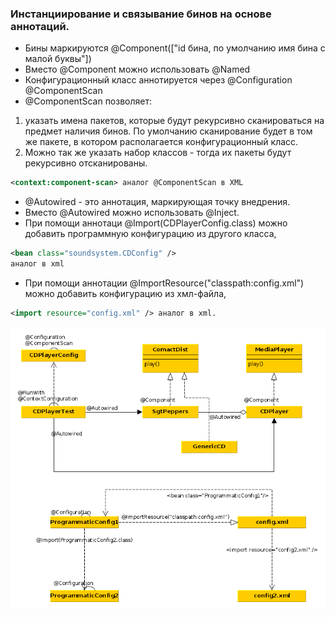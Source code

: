 ### Инстанциирование и связывание бинов на основе аннотаций.
* Бины маркируются @Component(["id бина, по умолчанию имя бина с малой буквы"])
* Вместо @Component можно использовать @Named
* Конфигурационный класс аннотируется через
@Configuration
@ComponentScan
* @ComponentScan позволяет:
1. указать имена пакетов, которые будут рекурсивно сканироваться на предмет наличия бинов.
По умолчанию сканирование будет в том же пакете, в котором располагается конфигурационный класс.
2. Можно так же указать набор классов - тогда их пакеты будут рекурсивно
отсканированы.
 ```xml
 <context:component-scan> аналог @ComponentScan в XML
 ```
* @Autowired - это аннотация, маркирующая точку внедрения.
* Вместо @Autowired можно использовать @Inject.
* При помощи аннотаци @Import(CDPlayerConfig.class) можно добавить программную
конфигурацию из другого класса,
```xml
<bean class="soundsystem.CDConfig" />
аналог в xml
```
* При помощи аннотации @ImportResource("classpath:config.xml") можно добавить
конфигурацию из хмл-файла,
```xml
<import resource="config.xml" /> аналог в xml.
```
![classes](classes.png)
